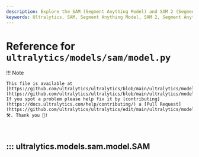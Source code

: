 ```yaml
---
description: Explore the SAM (Segment Anything Model) and SAM 2 (Segment Anything Model 2) interface for real-time image segmentation. Learn about promptable segmentation and zero-shot capabilities.
keywords: Ultralytics, SAM, Segment Anything Model, SAM 2, Segment Anything Model 2, image segmentation, real-time segmentation, zero-shot performance, promptable segmentation, SA-1B dataset
---
```


# Reference for `ultralytics/models/sam/model.py`

!!! Note

    This file is available at [https://github.com/ultralytics/ultralytics/blob/main/ultralytics/models/sam/model.py](https://github.com/ultralytics/ultralytics/blob/main/ultralytics/models/sam/model.py). If you spot a problem please help fix it by [contributing](https://docs.ultralytics.com/help/contributing/) a [Pull Request](https://github.com/ultralytics/ultralytics/edit/main/ultralytics/models/sam/model.py) 🛠️. Thank you 🙏!

<br>

## ::: ultralytics.models.sam.model.SAM

<br><br>
